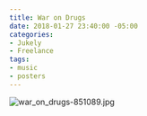 ```yaml
---
title: War on Drugs
date: 2018-01-27 23:40:00 -05:00
categories:
- Jukely
- Freelance
tags:
- music
- posters
---
```


![war_on_drugs-851089.jpg](/uploads/war_on_drugs-851089.jpg)